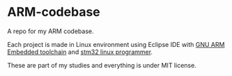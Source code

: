 # ARM-codebase
A repo for my ARM codebase. 

Each project is made in Linux environment using Eclipse IDE with [GNU ARM Embedded toolchain](https://launchpad.net/gcc-arm-embedded/) and [stm32 linux programmer](https://github.com/texane/stlink). 

These are part of my studies and everything is under MIT license.
